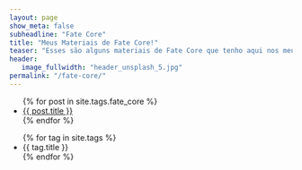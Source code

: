 ```yaml
---
layout: page
show_meta: false
subheadline: "Fate Core"
title: "Meus Materiais de Fate Core!"
teaser: "Esses são alguns materiais de Fate Core que tenho aqui nos meus cacarecos. Fique a vontade para se Servir"
header:
   image_fullwidth: "header_unsplash_5.jpg"
permalink: "/fate-core/"
---
```

<ul>
    {% for post in site.tags.fate_core %}
    <li><a href="{{ site.url }}{{ post.url }}">{{ post.title }}</a></li>
    {% endfor %}
</ul>

<ul>
    {% for tag in site.tags %}
    <li>{{ tag.title }}</li>
    {% endfor %}
</ul>
